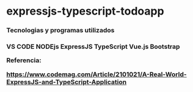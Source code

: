 # expressjs-typescript-todoapp
<h3> Tecnologias y programas utilizados <h3/>

VS CODE
NODEjs
ExpressJS
TypeScript 
Vue.js 
Bootstrap


Referencia:

https://www.codemag.com/Article/2101021/A-Real-World-ExpressJS-and-TypeScript-Application
